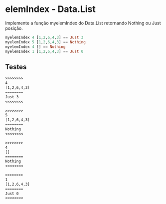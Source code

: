 # elemIndex - Data.List

Implemente a função myelemIndex do Data.List retornando Nothing ou Just posição.

```hs
myelemIndex 4 [1,2,6,4,3] == Just 3
myelemIndex 5 [1,2,6,4,3] == Nothing
myelemIndex 4 [] == Nothing
myelemIndex 1 [1,2,6,4,3] == Just 0
```

## Testes

```txt
>>>>>>>>
4
[1,2,6,4,3]
========
Just 3
<<<<<<<<

>>>>>>>>
5
[1,2,6,4,3]
========
Nothing
<<<<<<<<

>>>>>>>>
4
[]
========
Nothing
<<<<<<<<

>>>>>>>>
1
[1,2,6,4,3]
========
Just 0
<<<<<<<<

```
